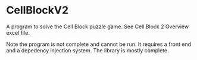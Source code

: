 # CellBlockV2

A program to solve the Cell Block puzzle game.
See Cell Block 2 Overview excel file.


Note the program is not complete and cannot be run.
It requires a front end and a depedency injection system.
The library is mostly complete.

